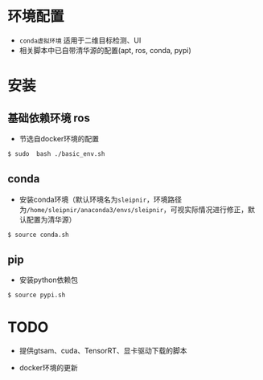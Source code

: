 #  环境配置

- `conda虚拟环境` 适用于二维目标检测、UI
- 相关脚本中已自带清华源的配置(apt, ros, conda, pypi)

# 安装

## 基础依赖环境 ros

- 节选自docker环境的配置

```bash
$ sudo  bash ./basic_env.sh
```

## conda

- 安装conda环境（默认环境名为`sleipnir`，环境路径为`/home/sleipnir/anaconda3/envs/sleipnir`，可视实际情况进行修正，默认配置为清华源）

```bash
$ source conda.sh
```

## pip

- 安装python依赖包

``` bash
$ source pypi.sh
```

# TODO

- 提供gtsam、cuda、TensorRT、显卡驱动下载的脚本

- docker环境的更新